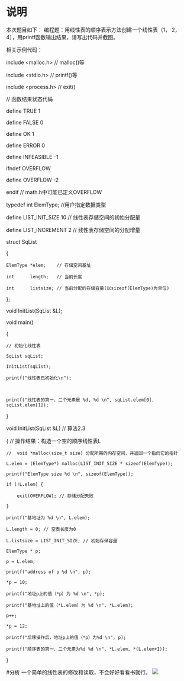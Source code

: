 说明
====
本次题目如下：
编程题：用线性表的顺序表示方法创建一个线性表（1， 2， 4），用printf函数输出结果，请写出代码并截图。

相关示例代码：


include <malloc.h>   // malloc()等

include <stdio.h>    // printf()等

include <process.h>  // exit()

// 函数结果状态代码

define TRUE        1

define FALSE       0

define OK          1

define ERROR       0

define INFEASIBLE  -1

ifndef OVERFLOW

define OVERFLOW    -2 

endif // math.h中可能已定义OVERFLOW


typedef int ElemType;     //用户指定数据类型

define LIST_INIT_SIZE 10 // 线性表存储空间的初始分配量

define LIST_INCREMENT 2  // 线性表存储空间的分配增量

struct SqList

{

    ElemType *elem;    // 存储空间基址

    int      length;   // 当前长度

    int      listsize; // 当前分配的存储容量(以sizeof(ElemType)为单位)

};


void InitList(SqList &L);


void main()

{

    // 初始化线性表

    SqList sqList;

    InitList(sqList);

    printf("线性表已初始化\n");

	

	printf("线性表的第一、二个元素是 %d, %d \n", sqList.elem[0], sqList.elem[1]);


}


void InitList(SqList &L) // 算法2.3

{   // 操作结果：构造一个空的顺序线性表L

	//  void *malloc(size_t size) 分配所需的内存空间，并返回一个指向它的指针

    L.elem = (ElemType*) malloc(LIST_INIT_SIZE * sizeof(ElemType));

    printf("ElemType size %d \n", sizeof(ElemType));

	if (!L.elem) {

        exit(OVERFLOW); // 存储分配失败

    }

	printf("基地址为 %d \n", L.elem);

    L.length = 0; // 空表长度为0

    L.listsize = LIST_INIT_SIZE; // 初始存储容量

	ElemType * p;

	p = L.elem;

	printf("address of p %d \n", p);

	*p = 10;

	printf("地址p上的值（*p）为 %d \n", *p);

	printf("基地址上的值（*L.elem）为 %d \n", *L.elem);

	p++;

	*p = 12;

	printf("后移操作后，地址p上的值（*p）为%d \n", p);

	printf("顺序表的第一、二个元素为%d %d \n", *L.elem, *(L.elem+1));


}


#分析
一个简单的线性表的修改和读取，不会好好看看书就行。
![](https://inews.gtimg.com/newsapp_match/0/14848281776/0)



